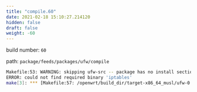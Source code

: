 ```yaml
---
title: "compile.60"
date: 2021-02-18 15:10:27.214120
hidden: false
draft: false
weight: -60
---
```


build number: `60`

path: `package/feeds/packages/ufw/compile`


``` bash
Makefile:53: WARNING: skipping ufw-src -- package has no install section
ERROR: could not find required binary 'iptables'
make[3]: *** [Makefile:57: /openwrt/build_dir/target-x86_64_musl/ufw-0.36/.built] Error 1
```
